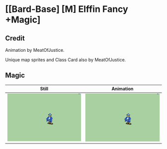 # [\[Bard-Base\] \[M\] Elffin Fancy +Magic]

## Credit

Animation by MeatOfJustice.

Unique map sprites and Class Card also by MeatOfJustice.
	
## Magic

| Still | Animation |
| :---: | :-------: |
| ![Magic still](./Magic_000.png) | ![Magic animation](./Magic.gif) |
